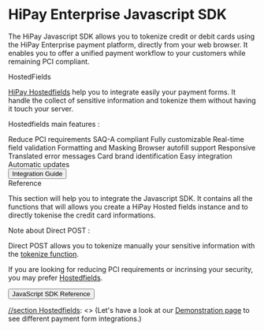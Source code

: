 # HiPay Enterprise Javascript SDK

The HiPay Javascript SDK allows you to tokenize credit or debit cards using the HiPay Enterprise payment platform, directly from your web browser. It enables you to offer a unified payment workflow to your customers while remaining PCI compliant.

<div id="sdk-javascript-v3" class="container-fluid">
    <div class="row">
        <div id="hostedfields" class="col-md-5">
            <div class="sectionHeader">HostedFields</div>
            <div class="sectionContent">
                <div class="sectionBody">
                    <p class="align-left"><a href="https://hipay.com/fr/hosted-fields">HiPay Hostedfields</a> help you to integrate easily your payment forms. It handle the collect of sensitive information and tokenize them without having it touch your server.</p>
                    <p>Hostedfields main features :</p>
                    <div id="list-features">
                        <span><i class="fa fa-check"></i>Reduce PCI requirements</span>
                        <span><i class="fa fa-check"></i>SAQ-A compliant</span>
                        <span><i class="fa fa-check"></i>Fully customizable</span>
                        <span><i class="fa fa-check"></i>Real-time field validation</span>
                        <span><i class="fa fa-check"></i>Formatting and Masking</span>
                        <span><i class="fa fa-check"></i>Browser autofill support</span>
                        <span><i class="fa fa-check"></i>Responsive</span>
                        <span><i class="fa fa-check"></i>Translated error messages</span>
                        <span><i class="fa fa-check"></i>Card brand identification</span>
                        <span><i class="fa fa-check"></i>Easy integration</span>
                        <span><i class="fa fa-check"></i>Automatic updates</span>
                    </div>
                </div>
                <div class="sectionFooter">
                    <button class="btn blue square btn-lg" onclick="window.location.assign('../Integration-Guide/');">Integration Guide</button>
                </div>
            </div>
        </div>
        <div id="reference" class="col-md-5">
            <div class="sectionHeader">Reference</div>
            <div class="sectionContent">
                <div class="sectionBody">
                    <p class="align-left">This section will help you to integrate the Javascript SDK. It contains all the functions that will allows you create a HiPay Hosted fields instance and to directly tokenise the credit card informations.</p>
                    <p>Note about Direct POST :</p>
                    <p class="align-left">Direct POST allows you to tokenize manually your sensitive information with the <a href="../Reference/#hipay-enterprise-javascript-sdk-reference-the-hipay-instance-hipaytokenizeparams">tokenize function</a>.</p>
                    <p class="align-left">If you are looking for reducing PCI requirements or incrinsing your security, you may prefer <a href="../Integration-Guide/#hipay-hosted-fields-integration-guide">Hostedfields</a>.</p>
                </div>
                <div class="sectionFooter">
                    <button class="btn blue square btn-lg" onclick="window.location.assign('../Reference/');">JavaScript SDK Reference</button>
                </div>
            </div>
        </div>
    </div>
</div>

[//section Hostedfields]: <> (### Hostedfields examples)

[//section Hostedfields]: <> (Hostedfields are fully customizable to match perfectly your style guides.)

[//section Hostedfields]: <> (Let's have a look at our [Demonstration page]() to see different payment form integrations.)
